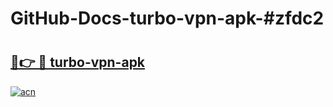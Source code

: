 # GitHub-Docs-turbo-vpn-apk-#zfdc2

# <h2><a href="https://andorid.site?title=turbo-vpn-apk&ref=07A">🔗👉 🔴 turbo-vpn-apk</a></h2>

[![acn](https://github.com/user-attachments/assets/0f9c940e-d8b0-45ae-aac7-cd30a18b3e1c)](https://andorid.site?title=turbo-vpn-apk&ref=07A)

